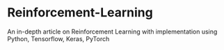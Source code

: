 # Reinforcement-Learning
An in-depth article on Reinforcement Learning with implementation using Python, Tensorflow, Keras, PyTorch
